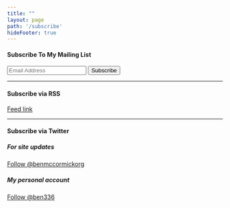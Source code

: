 ```yaml
---
title: ""
layout: page
path: '/subscribe'
hideFooter: true
---
```


#### Subscribe To My Mailing List

<!-- Begin MailChimp Signup Form -->
<div id="mc_embed_signup">
<form action="//benmccormick.us8.list-manage.com/subscribe/post?u=115446b80fd9d930ba091cc27&amp;id=f5b9f5acf2" method="post" id="mc-embedded-subscribe-form" name="mc-embedded-subscribe-form" class="validate" target="_blank" novalidate>
    <div id="mc_embed_signup_scroll">

<div class="mc-field-group">
	<input type="email" value="" name="EMAIL" class="required email" id="mce-EMAIL" placeholder="Email Address">
  <input type="submit" value="Subscribe" name="subscribe" id="mc-embedded-subscribe" class="button">
</div>
	<div id="mce-responses" class="clear">
		<div class="response" id="mce-error-response" style="display:none"></div>
		<div class="response" id="mce-success-response" style="display:none"></div>
	</div>    <!-- real people should not fill this in and expect good things - do not remove this or risk form bot signups-->
    <div style="position: absolute; left: -5000px;" aria-hidden="true"><input type="text" name="b_115446b80fd9d930ba091cc27_f5b9f5acf2" tabindex="-1" value=""></div>
    <div class="clear"></div>
    </div>
</form>
</div>

<!--End mc_embed_signup-->



---

#### Subscribe via RSS

[Feed link](/rss/)

---
#### Subscribe via Twitter
<div class="twitter-row">
  <div>
    <h5>For site updates</h5>
    <p>
    <a href="https://twitter.com/benmccormickorg" class="twitter-follow-button" data-show-count="false" data-size="large">Follow @benmccormickorg</a>
    </p>
  </div>
  <div>
    <h5>My personal account</h5>
    <p>
    <a href="https://twitter.com/ben336" class="twitter-follow-button" data-show-count="false" data-size="large">Follow @ben336</a>
    </p>
  </div>
</div>
